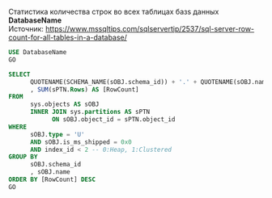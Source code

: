 Статистика количества строк во всех таблицах базs данных **DatabaseName**  
Источник: https://www.mssqltips.com/sqlservertip/2537/sql-server-row-count-for-all-tables-in-a-database/
```sql
USE DatabaseName
GO

SELECT
      QUOTENAME(SCHEMA_NAME(sOBJ.schema_id)) + '.' + QUOTENAME(sOBJ.name) AS [TableName]
      , SUM(sPTN.Rows) AS [RowCount]
FROM 
      sys.objects AS sOBJ
      INNER JOIN sys.partitions AS sPTN
            ON sOBJ.object_id = sPTN.object_id
WHERE
      sOBJ.type = 'U'
      AND sOBJ.is_ms_shipped = 0x0
      AND index_id < 2 -- 0:Heap, 1:Clustered
GROUP BY 
      sOBJ.schema_id
      , sOBJ.name
ORDER BY [RowCount] DESC
GO
```
